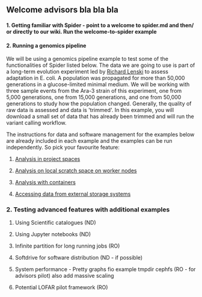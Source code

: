 ## Welcome advisors bla bla bla

#### 1. Getting familiar with Spider - point to a welcome to spider.md and then/ or directly to our wiki. Run the welcome-to-spider example

#### 2. Running a genomics pipeline

We will be using a genomics pipeline example to test some of the functionalities of Spider listed below.  The data we are going 
to use is part of a long-term evolution experiment led by [Richard Lenski](https://en.wikipedia.org/wiki/E._coli_long-term_evolution_experiment)
to assess adaptation in E. coli. A population was propagated for more than 50,000 
generations in a glucose-limited minimal medium. We will be working with three sample events from the Ara-3 strain of this 
experiment, one from 5,000 generations, one from 15,000 generations, and one from 50,000 generations to study how the 
population changed. Generally, the quality of raw data is assessed and data is 'trimmed'. In this example, you will download 
a small set of data that has already been trimmed and will run the variant calling workflow.

The instructions for data and software management for the examples below are already included in each example and the examples 
can be run independently. So pick your favourite feature:

1. [Analysis in project spaces](https://github.com/sara-nl/spidercourse/blob/master/extras/cephfs-usage-adv.md)

2. [Analysis on local scratch space on worker nodes](https://github.com/sara-nl/spidercourse/blob/master/extras/tmpdir-usage-adv.md)

3. [Analysis with containers](https://github.com/sara-nl/spidercourse/blob/master/extras/singularity-usage-adv.md)

4. [Accessing data from external storage systems](https://github.com/sara-nl/spidercourse/blob/master/extras/macaroons-usage-adv.md)

### 2. Testing advanced features with additional examples

1. Using Scientific catalogues (ND)

2. Using Jupyter notebooks (ND)

3. Infinite partition for long running jobs (RO)

4. Softdrive for software distribution (ND - if possible)

5. System performance - Pretty graphs fio example tmpdir cephfs (RO - for advisors pilot) also add massive scaling 

6. Potential LOFAR pilot framework (RO)
